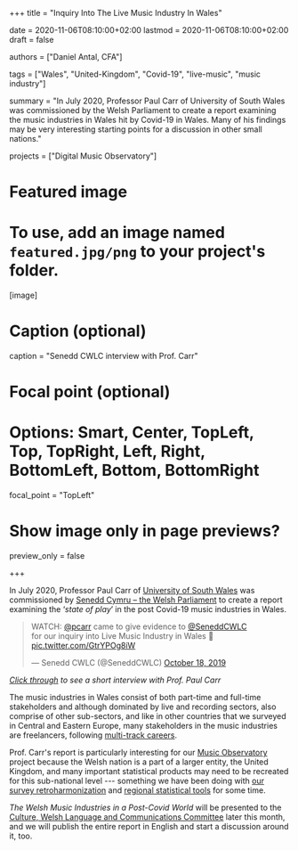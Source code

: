 +++
title = "Inquiry Into The Live Music Industry In Wales"

date = 2020-11-06T08:10:00+02:00
lastmod = 2020-11-06T08:10:00+02:00
draft = false

authors = ["Daniel Antal, CFA"]

tags = ["Wales", "United-Kingdom", "Covid-19", "live-music", "music industry"]

summary = "In July 2020, Professor Paul Carr of University of South Wales was commissioned by the Welsh Parliament to create a report examining the music industries in Wales hit by Covid-19 in Wales. Many of his findings may be very interesting starting points for a discussion in other small nations."

projects = ["Digital Music Observatory"]

# Featured image
# To use, add an image named `featured.jpg/png` to your project's folder. 
[image]
  # Caption (optional)
  caption = "Senedd CWLC interview with Prof. Carr"

  # Focal point (optional)
  # Options: Smart, Center, TopLeft, Top, TopRight, Left, Right, BottomLeft, Bottom, BottomRight
  focal_point = "TopLeft"

  # Show image only in page previews?
  preview_only = false

+++

In July 2020, Professor Paul Carr of [University of South Wales](http://staff.southwales.ac.uk/users/381-pcarr) was commissioned by [Senedd Cymru – the Welsh Parliament]() to create a report examining the ‘*state of play*’ in the post Covid-19 music industries in Wales.

<p><blockquote class="twitter-tweet"><p lang="en" dir="ltr">WATCH: <a href="https://twitter.com/pcarr?ref_src=twsrc%5Etfw">@pcarr</a> came to give evidence to <a href="https://twitter.com/SeneddCWLC?ref_src=twsrc%5Etfw">@SeneddCWLC</a><br> for our inquiry into Live Music Industry in Wales 🎵 <a href="https://t.co/GtrYPOg8iW">pic.twitter.com/GtrYPOg8iW</a></p>&mdash; Senedd CWLC (@SeneddCWLC) <a href="https://twitter.com/SeneddCWLC/status/1185216516201111555?ref_src=twsrc%5Etfw">October 18, 2019</a></blockquote> <script async src="https://platform.twitter.com/widgets.js" charset="utf-8"></script></p>

*[Click through](https://twitter.com/SeneddCWLC/status/1185216516201111555?ref_src=twsrc%5Etfw) to see a short interview with Prof. Paul Carr*

The music industries in Wales consist of both part-time and full-time stakeholders and  although dominated by live and recording sectors, also comprise of other sub-sectors, and like in other countries that we surveyed in Central and Eastern Europe, many stakeholders in the music industries are freelancers, following [multi-track careers](https://ceereport2020.ceemid.eu/supply.html#creators-of-music).

Prof. Carr's report is particularly interesting for our [Music Observatory](https://dataandlyrics.com/project/music-observatory/) project because the Welsh nation is a part of a larger entity, the United Kingdom, and many important statistical products may need to be recreated for this sub-national level --- something we have been doing with [our survey retroharmonization](https://dataandlyrics.com/post/2020-04-16-regional-opendata-release/) and [regional statistical tools](https://regions.dataobservatory.eu/) for some time.

*The Welsh Music Industries in a Post-Covid World* will be presented to the [Culture, Welsh Language and Communications Committee](https://senedd.wales/en/bus-home/committees/Pages/Committee-Profile.aspx?cid=445) later this month, and we will publish the entire report in English and start a discussion around it, too.